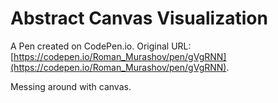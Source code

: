 # Abstract Canvas Visualization

A Pen created on CodePen.io. Original URL: [https://codepen.io/Roman_Murashov/pen/gVgRNN](https://codepen.io/Roman_Murashov/pen/gVgRNN).

Messing around with canvas.